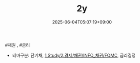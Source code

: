 ﻿---
title: "2y"
date: 2025-06-04T05:07:19+09:00
lastmod: 2025-06-04T05:07:19+09:00
type: docs
sidebar:
  open: true
weight: 4
---
<div style="display:none">
  <meta property="article:published_time" content="2025-06-03T20:07:19Z" />
  <meta property="article:modified_time" content="2025-06-03T20:07:19Z" />
</div>
#채권 , #금리 

- 테마구분: 단기채, [1.Study/2.경제/채권/INFO_채권/FOMC](/industry-study/1경제매크로3금리fedfomc/), 금리결정
